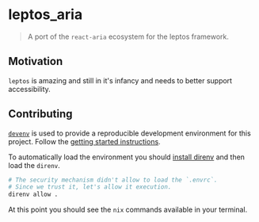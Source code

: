 # leptos_aria

> A port of the `react-aria` ecosystem for the leptos framework.

## Motivation

`leptos` is amazing and still in it's infancy and needs to better support accessibility.

## Contributing

[`devenv`](https://devenv.sh/) is used to provide a reproducible development environment for this
project. Follow the [getting started instructions](https://devenv.sh/getting-started/).

To automatically load the environment you should
[install direnv](https://devenv.sh/automatic-shell-activation/) and then load the `direnv`.

```bash
# The security mechanism didn't allow to load the `.envrc`. 
# Since we trust it, let's allow it execution.
direnv allow .
```

At this point you should see the `nix` commands available in your terminal.
